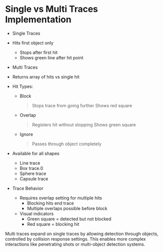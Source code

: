 # Single vs Multi Traces Implementation

* Single Traces
 * Hits first object only
   - Stops after first hit
   - Shows green line after hit point

* Multi Traces
 * Returns array of hits vs single hit
 * Hit Types:
   - Block
     > Stops trace from going further
     > Shows red square
   - Overlap
     > Registers hit without stopping
     > Shows green square
   - Ignore
     > Passes through object completely

 * Available for all shapes
   - Line trace
   - Box trace.0
   - Sphere trace
   - Capsule trace

 * Trace Behavior
   * Requires overlap setting for multiple hits
     - Blocking hits end trace
     - Multiple overlaps possible before block
   * Visual indicators
     - Green square = detected but not blocked
     - Red square = blocking hit

Multi traces expand on single traces by allowing detection through objects, controlled by collision response settings. This enables more complex interactions like penetrating shots or multi-object detection systems.
